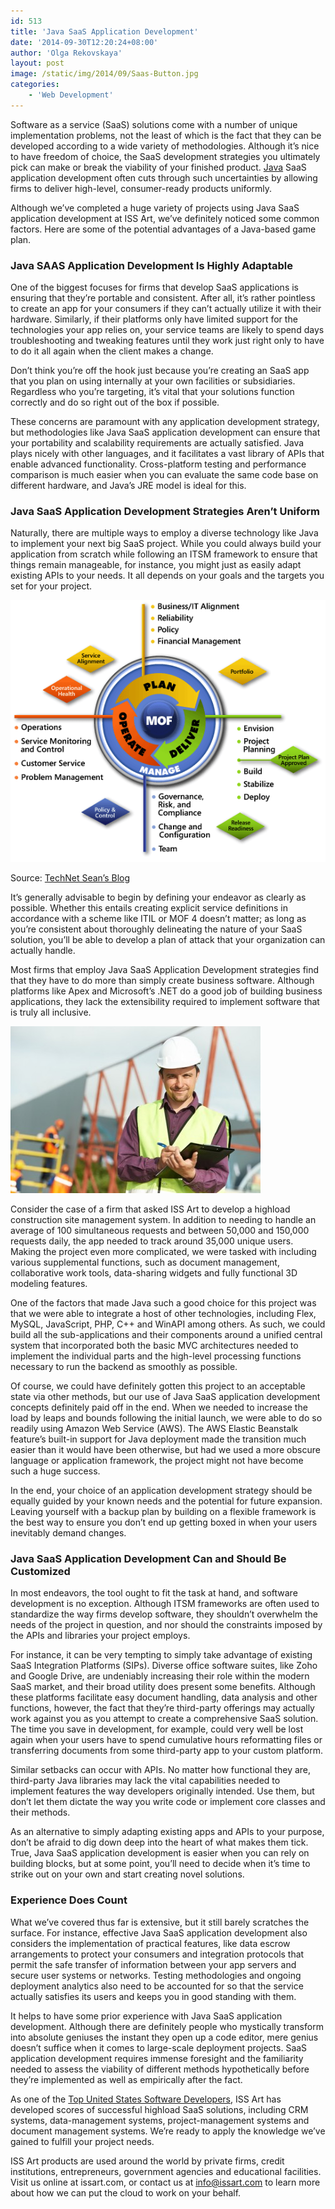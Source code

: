 ```yaml
---
id: 513
title: 'Java SaaS Application Development'
date: '2014-09-30T12:20:24+08:00'
author: 'Olga Rekovskaya'
layout: post
image: /static/img/2014/09/Saas-Button.jpg
categories:
    - 'Web Development'
---
```


Software as a service (SaaS) solutions come with a number of unique implementation problems, not the least of which is the fact that they can be developed according to a wide variety of methodologies. Although it’s nice to have freedom of choice, the SaaS development strategies you ultimately pick can make or break the viability of your finished product. [Java](https://www.issart.com/en/lp/java-development-team/) SaaS application development often cuts through such uncertainties by allowing firms to deliver high-level, consumer-ready products uniformly.

Although we’ve completed a huge variety of projects using Java SaaS application development at ISS Art, we’ve definitely noticed some common factors. Here are some of the potential advantages of a Java-based game plan.

### Java SAAS Application Development Is Highly Adaptable

One of the biggest focuses for firms that develop SaaS applications is ensuring that they’re portable and consistent. After all, it’s rather pointless to create an app for your consumers if they can’t actually utilize it with their hardware. Similarly, if their platforms only have limited support for the technologies your app relies on, your service teams are likely to spend days troubleshooting and tweaking features until they work just right only to have to do it all again when the client makes a change.

Don’t think you’re off the hook just because you’re creating an SaaS app that you plan on using internally at your own facilities or subsidiaries. Regardless who you’re targeting, it’s vital that your solutions function correctly and do so right out of the box if possible.

These concerns are paramount with any application development strategy, but methodologies like Java SaaS application development can ensure that your portability and scalability requirements are actually satisfied. Java plays nicely with other languages, and it facilitates a vast library of APIs that enable advanced functionality. Cross-platform testing and performance comparison is much easier when you can evaluate the same code base on different hardware, and Java’s JRE model is ideal for this.

### Java SaaS Application Development Strategies Aren’t Uniform

Naturally, there are multiple ways to employ a diverse technology like Java to implement your next big SaaS project. While you could always build your application from scratch while following an ITSM framework to ensure that things remain manageable, for instance, you might just as easily adapt existing APIs to your needs. It all depends on your goals and the targets you set for your project.

![MOF cycle from Microsoft](/static/img/2014/10/microsoft_mof.png)

Source: [TechNet Sean’s Blog](http://blogs.technet.com/b/seanearp/archive/2008/05/31/microsoft-operations-framework-mof-3-0-released.aspx)

It’s generally advisable to begin by defining your endeavor as clearly as possible. Whether this entails creating explicit service definitions in accordance with a scheme like ITIL or MOF 4 doesn’t matter; as long as you’re consistent about thoroughly delineating the nature of your SaaS solution, you’ll be able to develop a plan of attack that your organization can actually handle.

Most firms that employ Java SaaS Application Development strategies find that they have to do more than simply create business software. Although platforms like Apex and Microsoft’s .NET do a good job of building business applications, they lack the extensibility required to implement software that is truly all inclusive.

![Construction Worker for Java Saas Application Development](/static/img/2014/10/builder-site-manager-worker-at-construction-site-xs-e1411729699353.jpg)

Consider the case of a firm that asked ISS Art to develop a highload construction site management system. In addition to needing to handle an average of 100 simultaneous requests and between 50,000 and 150,000 requests daily, the app needed to track around 35,000 unique users. Making the project even more complicated, we were tasked with including various supplemental functions, such as document management, collaborative work tools, data-sharing widgets and fully functional 3D modeling features.

One of the factors that made Java such a good choice for this project was that we were able to integrate a host of other technologies, including Flex, MySQL, JavaScript, PHP, C++ and WinAPI among others. As such, we could build all the sub-applications and their components around a unified central system that incorporated both the basic MVC architectures needed to implement the individual parts and the high-level processing functions necessary to run the backend as smoothly as possible.

Of course, we could have definitely gotten this project to an acceptable state via other methods, but our use of Java SaaS application development concepts definitely paid off in the end. When we needed to increase the load by leaps and bounds following the initial launch, we were able to do so readily using Amazon Web Service (AWS). The AWS Elastic Beanstalk feature’s built-in support for Java deployment made the transition much easier than it would have been otherwise, but had we used a more obscure language or application framework, the project might not have become such a huge success.

In the end, your choice of an application development strategy should be equally guided by your known needs and the potential for future expansion. Leaving yourself with a backup plan by building on a flexible framework is the best way to ensure you don’t end up getting boxed in when your users inevitably demand changes.

### Java SaaS Application Development Can and Should Be Customized

In most endeavors, the tool ought to fit the task at hand, and software development is no exception. Although ITSM frameworks are often used to standardize the way firms develop software, they shouldn’t overwhelm the needs of the project in question, and nor should the constraints imposed by the APIs and libraries your project employs.

For instance, it can be very tempting to simply take advantage of existing SaaS Integration Platforms (SIPs). Diverse office software suites, like Zoho and Google Drive, are undeniably increasing their role within the modern SaaS market, and their broad utility does present some benefits. Although these platforms facilitate easy document handling, data analysis and other functions, however, the fact that they’re third-party offerings may actually work against you as you attempt to create a comprehensive SaaS solution. The time you save in development, for example, could very well be lost again when your users have to spend cumulative hours reformatting files or transferring documents from some third-party app to your custom platform.

Similar setbacks can occur with APIs. No matter how functional they are, third-party Java libraries may lack the vital capabilities needed to implement features the way developers originally intended. Use them, but don’t let them dictate the way you write code or implement core classes and their methods.

As an alternative to simply adapting existing apps and APIs to your purpose, don’t be afraid to dig down deep into the heart of what makes them tick. True, Java SaaS application development is easier when you can rely on building blocks, but at some point, you’ll need to decide when it’s time to strike out on your own and start creating novel solutions.

### Experience Does Count

What we’ve covered thus far is extensive, but it still barely scratches the surface. For instance, effective Java SaaS application development also considers the implementation of practical features, like data escrow arrangements to protect your consumers and integration protocols that permit the safe transfer of information between your app servers and secure user systems or networks. Testing methodologies and ongoing deployment analytics also need to be accounted for so that the service actually satisfies its users and keeps you in good standing with them.

It helps to have some prior experience with Java SaaS application development. Although there are definitely people who mystically transform into absolute geniuses the instant they open up a code editor, mere genius doesn’t suffice when it comes to large-scale deployment projects. SaaS application development requires immense foresight and the familiarity needed to assess the viability of different methods hypothetically before they’re implemented as well as empirically after the fact.

As one of the [Top United States Software Developers](https://www.softwaredevelopmentcompany.co/software-development-companies-us/), ISS Art has developed scores of successful highload SaaS solutions, including CRM systems, data-management systems, project-management systems and document management systems. We’re ready to apply the knowledge we’ve gained to fulfill your project needs.

ISS Art products are used around the world by private firms, credit institutions, entrepreneurs, government agencies and educational facilities. Visit us online at issart.com, or contact us at info@issart.com to learn more about how we can put the cloud to work on your behalf.